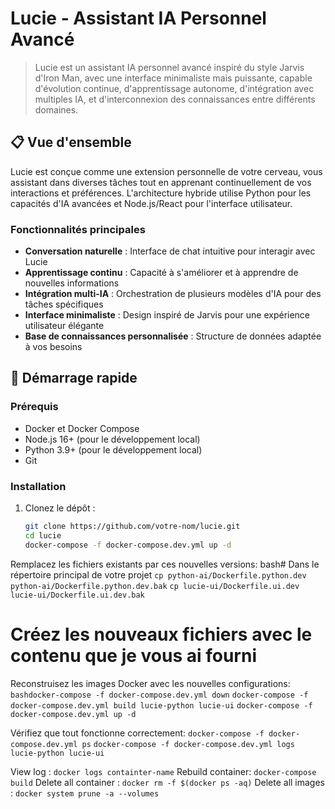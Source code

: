 # Lucie - Assistant IA Personnel Avancé

> Lucie est un assistant IA personnel avancé inspiré du style Jarvis d'Iron Man, avec une interface minimaliste mais puissante, capable d'évolution continue, d'apprentissage autonome, d'intégration avec multiples IA, et d'interconnexion des connaissances entre différents domaines.

## 📋 Vue d'ensemble

Lucie est conçue comme une extension personnelle de votre cerveau, vous assistant dans diverses tâches tout en apprenant continuellement de vos interactions et préférences. L'architecture hybride utilise Python pour les capacités d'IA avancées et Node.js/React pour l'interface utilisateur.

### Fonctionnalités principales

- **Conversation naturelle** : Interface de chat intuitive pour interagir avec Lucie
- **Apprentissage continu** : Capacité à s'améliorer et à apprendre de nouvelles informations
- **Intégration multi-IA** : Orchestration de plusieurs modèles d'IA pour des tâches spécifiques
- **Interface minimaliste** : Design inspiré de Jarvis pour une expérience utilisateur élégante
- **Base de connaissances personnalisée** : Structure de données adaptée à vos besoins

## 🚀 Démarrage rapide

### Prérequis

- Docker et Docker Compose
- Node.js 16+ (pour le développement local)
- Python 3.9+ (pour le développement local)
- Git

### Installation

1. Clonez le dépôt :
   ```bash
   git clone https://github.com/votre-nom/lucie.git
   cd lucie
   docker-compose -f docker-compose.dev.yml up -d
   ```

Remplacez les fichiers existants par ces nouvelles versions:
bash# Dans le répertoire principal de votre projet
`cp python-ai/Dockerfile.python.dev python-ai/Dockerfile.python.dev.bak`
`cp lucie-ui/Dockerfile.ui.dev lucie-ui/Dockerfile.ui.dev.bak`

# Créez les nouveaux fichiers avec le contenu que je vous ai fourni

Reconstruisez les images Docker avec les nouvelles configurations:
`bashdocker-compose -f docker-compose.dev.yml down`
`docker-compose -f docker-compose.dev.yml build lucie-python lucie-ui`
`docker-compose -f docker-compose.dev.yml up -d`

Vérifiez que tout fonctionne correctement:
`docker-compose -f docker-compose.dev.yml ps`
`docker-compose -f docker-compose.dev.yml logs lucie-python lucie-ui`

View log : `docker logs containter-name`
Rebuild container: `docker-compose build`
Delete all container : `docker rm -f $(docker ps -aq)`
Delete all images : `docker system prune -a --volumes`
